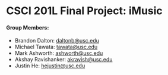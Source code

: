 # CSCI 201L Final Project: iMusic

#### Group Members: 
* Brandon Dalton: daltonb@usc.edu  
* Michael Tawata: tawata@usc.edu  
* Mark Ashworth: ashworth@usc.edu  
* Akshay Ravishanker: akravish@usc.edu  
* Justin He: hejustin@usc.edu  
